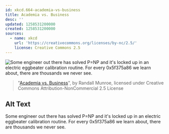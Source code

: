```yaml
---
id: xkcd.664-academia-vs-business
title: Academia vs. Business
desc: ''
updated: 1258531200000
created: 1258531200000
sources:
  - name: xkcd
    url: 'https://creativecommons.org/licenses/by-nc/2.5/'
    license: Creative Commons 2.5
---
```

![Some engineer out there has solved P=NP and it's locked up in an electric eggbeater calibration routine.  For every 0x5f375a86 we learn about, there are thousands we never see.](https://imgs.xkcd.com/comics/academia_vs_business.png)
> "[Academia vs. Business](https://xkcd.com/664/)", by Randall Munroe, licensed under Creative Commons Attribution-NonCommercial 2.5 License

## Alt Text
Some engineer out there has solved P=NP and it's locked up in an electric eggbeater calibration routine.  For every 0x5f375a86 we learn about, there are thousands we never see.
